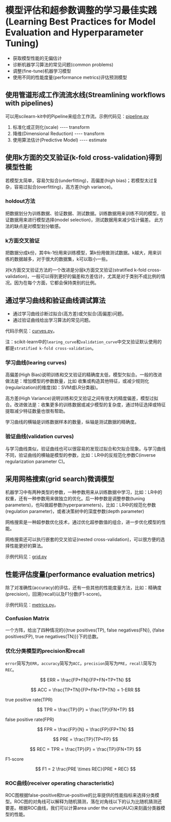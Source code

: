 # 模型评估和超参数调整的学习最佳实践(Learning Best Practices for Model Evaluation and Hyperparameter Tuning)

- 获取模型性能的无偏估计
- 诊断机器学习算法的常见问题(common problems)
- 调整(fine-tune)机器学习模型
- 使用不同的性能度量(performance metrics)评估预测模型

## 使用管道形成工作流流水线(Streamlining workflows with pipelines)

可以用scilearn-kit中的Pipeline来组合工作流。示例代码见：[pipeline.py](pipeline.py)

1. 标准化或正则化(scale)             ---- transform
1. 降维(Dimensional Reduction)     ---- transform
1. 使用算法估计(Predictive Model)    ---- estimate

## 使用k方面的交叉验证(k-fold cross-validation)得到模型性能

若模型太简单，容易欠拟合(underfitting)，高偏差(high bias)；若模型太过复杂，容易过拟合(overfitting)，高方差(high variance)。

### holdout方法

把数据划分为训练数据、验证数据、测试数据。训练数据用来训练不同的模型，验证数据用来进行模型选择(model selection)，测试数据用来减少估计偏差。
此方法的缺点是对模型划分敏感。

### k方面交叉验证

把数据分成k份，其中k-1份用来训练模型，第k份用做测试数据。k越大，用来训练的数据越多，对于很大的数据集，k可以取小一些。

对k方面交叉验证方法的一个改进是分层k方面交叉验证(stratified k-fold cross-validation)，一般可以得到更好的偏差和方差估计，尤其是对于类别不成比例的情况。因为在每个方面，它都会保持类别的比例。

## 通过学习曲线和验证曲线调试算法

- 通过学习曲线诊断过拟合(高方差)或欠拟合(高偏差)问题。
- 通过验证曲线给出学习算法的常见问题。

代码示例见：[curves.py](curves.py)。

注：scikit-learn中的`learing_curve`和`validation_curve`中交叉验证默认使用的都是`stratified k-fold cross-validation`。

### 学习曲线(learing curves)

高偏差(High Bias)说明训练和交叉验证的精确度太低，模型欠拟合。一般的改进做法是：增加模型的参数数量，比如 收集或构造其他特征，或减少规则化(regularization)的维度(如：SVM或LR分类器)。

高方差(High Variance)说明训练和交叉验证之间有很大的精度偏差，模型过拟合。改进做法是：收集更多的训练数据或减少模型的复杂度，通过特征选择或特征提取减少特征数量也很有帮助。

学习曲线的横轴是训练数据样本的数量，纵轴是测试数据的精确度。

### 验证曲线(validation curves)

与学习曲线类似，验证曲线也可以很容易的发现过拟合和欠拟合现象。与学习曲线不同，验证曲线的横轴是模型的参数，比如：LR中的反规范化参数C(inverse regularization parameter C)。

## 采用网格搜索(grid search)微调模型

机器学习中有两种类型的参数，一种参数用来从训练数据中学习，比如：LR中的权重，还有一种参数用来做独立的优化。后一种参数是调整参数(tuning parameters)，也叫做超参数(hyperparameters)，比如：LR中的规范化参数(regulation parameter)，或者决策树中的深度参数(depth parameter)

网格搜索是一种超参数优化技术，通过优化超参数值的组合，进一步优化模型的性能。

网格搜索还可以执行嵌套的交叉验证(nested cross-validation)，可以很方便的选择性能更好的算法。

示例代码见：[grid.py](grid.py)

## 性能评估度量(performance evaluation metrics)

除了对准确性(accuracy)的评估，还有一些其他的性能度量方法，比如：精确度(precision)，回溯(recall)以及F1分数(F1-score)。

示例代码见：[metrics.py](metrics.py)。

### Confusion Matrix

一个方阵，给出了四种情况的{{true positives(TP), false negatives(FN)}, {false positives(FP), true negatives(TN)}}下的总数。

### 优化分类模型的precision和recall

`error`简写为`ERR`，`accuracy`简写为`ACC`，`precision`简写为`PRE`，`recall`简写为`REC`。

$$ ERR = \frac{FP+FN}{FP+FN+TP+TN} $$

$$ ACC = \frac{TP+TN}{FP+FN+TP+TN} = 1-ERR $$

true positive rate(TPR)

$$ TPR = \frac{TP}{P} = \frac{TP}{FN+TP} $$

false positive rate(FPR)

$$ FPR = \frac{FP}{N} = \frac{FP}{FP+TN} $$

$$ PRE = \frac{TP}{TP+FP} $$

$$ REC = TPR = \frac{TP}{P} = \frac{TP}{FN+TP}  $$

F1-score

$$ F1 = 2 \frac{PRE \times REC}{PRE + REC} $$

### ROC曲线(receiver operating characteristic)

ROC图根据false-positive和true-positive的比率提供的性能指标来选择分类模型。ROC图的对角线可以解释为随机猜测，落在对角线以下的认为比随机猜测还要差。根据ROC曲线，我们可以计算area under the curve(AUC)来刻画分类器模型的性能。